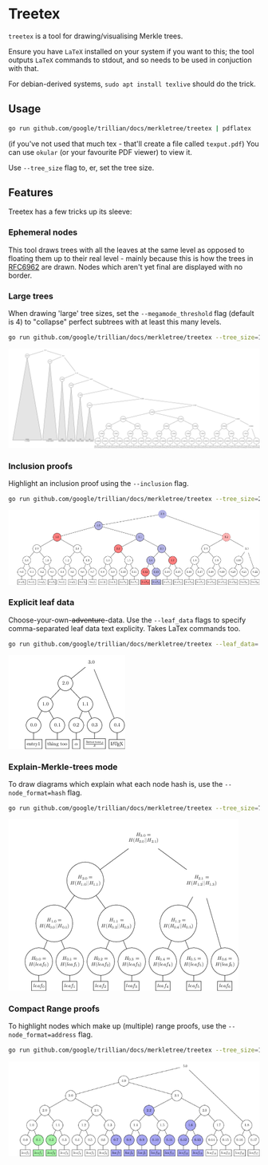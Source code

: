 Treetex
=======

`treetex` is a tool for drawing/visualising Merkle trees.

Ensure you have `LaTeX` installed on your system if you want to this; the tool
outputs `LaTeX` commands to stdout, and so needs to be used in conjuction with
that.

For debian-derived systems, `sudo apt install texlive` should do the trick.


Usage
-----

```bash
go run github.com/google/trillian/docs/merkletree/treetex | pdflatex
```
(if you've not used that much tex - that'll create a file called `texput.pdf`)
You can use `okular` (or your favourite PDF viewer) to view it.

Use `--tree_size` flag to, er, set the tree size.


Features
--------
Treetex has a few tricks up its sleeve:

### Ephemeral nodes

This tool draws trees with all the leaves at the same level as opposed to
floating them up to their real level - mainly because this is how the trees in
[RFC6962](https://tools.ietf.org/html/rfc6962) are drawn.
Nodes which aren't yet final are displayed with no border.

### Large trees
When drawing 'large' tree sizes, set the `--megamode_threshold` flag (default
is 4) to "collapse" perfect subtrees with at least this many levels.

```bash
go run github.com/google/trillian/docs/merkletree/treetex --tree_size=100023 --megamode_threshold=4
```
![large tree](images/large.png)


### Inclusion proofs
Highlight an inclusion proof using the `--inclusion` flag.

```bash
go run github.com/google/trillian/docs/merkletree/treetex --tree_size=23 --inclusion=13
```

![inclusion proof](images/inclusion.png)

### Explicit leaf data
Choose-your-own-~~adventure~~-data.
Use the `--leaf_data` flags to specify comma-separated leaf data text explicity.
Takes LaTex commands too.

```bash
go run github.com/google/trillian/docs/merkletree/treetex --leaf_data='entry1,thing too,${\alpha}$,${\frac{bananas_{\beta}}{\delta}}$,{\LaTeX}'
```

![leaf data](images/leafdata.png)

### Explain-Merkle-trees mode
To draw diagrams which explain what each node hash is, use the
`--node_format=hash` flag.

```bash
go run github.com/google/trillian/docs/merkletree/treetex --tree_size=7 --node_format=hash
```

![hash mode](images/hashmode.png)

### Compact Range proofs
To highlight nodes which make up (multiple) range proofs, use the
`--node_format=address` flag.

```bash
go run github.com/google/trillian/docs/merkletree/treetex --tree_size=18 --ranges=1:3,7:14
```

![compact ranges](images/compactrange.png)

